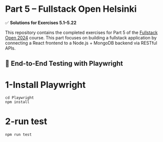 # Part 5 – Fullstack Open Helsinki

✅ **Solutions for Exercises 5.1–5.22**

This repository contains the completed exercises for Part 5 of the [Fullstack Open 2024](https://fullstackopen.com/en/) course. This part focuses on building a fullstack application by connecting a React frontend to a Node.js + MongoDB backend via RESTful APIs.


## 🧪 End-to-End Testing with Playwright

# 1-Install Playwright
``` 
cd Playwright
npm install 
```
# 2-run test
```
npm run test
```